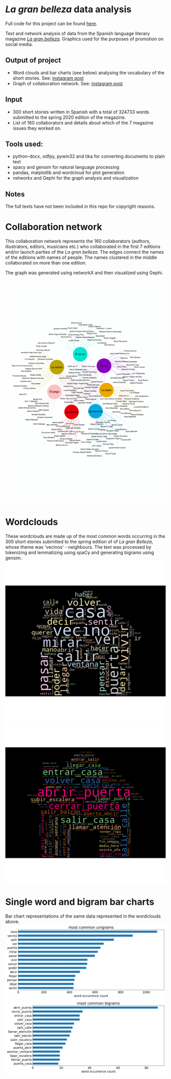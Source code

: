# _La gran belleza_ data analysis 

Full code for this project can be found [here](https://github.com/pvonglehn/la-gran-belleza-text-analysis).

Text and network analysis of data from the Spanish language literary magazine [_La gran belleza_](https://www.lagranbelleza.es/). Graphics used for the purposes of promotion on social media.

## Output of project
* Word clouds and bar charts (see below) analysing the vocabulary of the short stories. See: [instagram post](https://www.instagram.com/p/B_112ofqppQ/) 
* Graph of collaboration network. See: [instagram post](https://www.instagram.com/p/B3W1-9WCbjn/?utm_source=ig_embed&utm_campaign) 


## Input
* 300 short stories written in Spanish with a total of 324733 words submitted to the spring 2020 edition of the magazine.
* List of 160 collaborators and details about which of the 7 magazine issues they worked on.

## Tools used:
* python-docx, odfpy, pywin32 and tika for converting documents to plain text
* spacy and gensim for natural language processing
* pandas, matplotlib and wordcloud for plot generation
* networkx and Gephi for the graph analysis and visualization

## Notes
The full texts have not been included in this repo for copyright reasons.

# Collaboration network
This collaboration network represents the 160 collaborators (authors, illustrators, editors, musicians etc.) who collaborated in the first 7 editions and/or launch parties of the _La gran belleza_. The edges connect the names of the editions with names of people. The names clustered in the middle collaborated on more than one edition.  

The graph was generated using networkX and then visualized using Gephi.
<img src="figures/mapa_relacional.svg" />

# Wordclouds
These wordclouds are made up of the most common words occurring in the 300 short stories submitted to the spring edition of of _La gran Belleza_, whose theme was 'vecinos' - neighbours. The text was processed by tokenizing and lemmatizing using spaCy and generating bigrams using gensim.
<img src="figures/unigrams_cloud.jpg" />
<img src="figures/bigrams_cloud.jpg" />

# Single word and bigram bar charts
Bar chart representations of the same data represented in the wordclouds above.
<img src="figures/unigrams_bar.jpg"   />
<img src="figures/bigrams_bar.jpg" />

